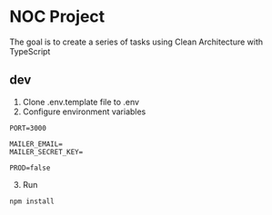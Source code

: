 # NOC Project
The goal is to create a series of tasks using Clean Architecture with TypeScript

## dev
1. Clone .env.template file to .env
2. Configure environment variables
```
PORT=3000

MAILER_EMAIL=
MAILER_SECRET_KEY=

PROD=false
```
3. Run
```
npm install
```